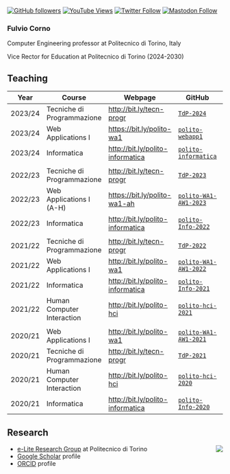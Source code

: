 [![GitHub followers](https://img.shields.io/github/followers/fulcorno?style=social)](https://github.com/fulcorno)
[![YouTube Views](https://img.shields.io/youtube/channel/views/UCq4WiUOGhpPtVDOznAr8rcQ?style=social)](https://www.youtube.com/channel/UCq4WiUOGhpPtVDOznAr8rcQ)
[![Twitter Follow](https://img.shields.io/twitter/follow/fulcorno?style=social)](https://twitter.com/fulcorno)
[![Mastodon Follow](https://img.shields.io/mastodon/follow/109292238002478110?domain=https%3A%2F%2Fmastodon.uno&style=social)](https://mastodon.uno/@fulcorno)

### Fulvio Corno
Computer Engineering professor at Politecnico di Torino, Italy

Vice Rector for Education at Politecnico di Torino (2024-2030)

## Teaching

| Year | Course | Webpage | GitHub | YouTube |
|------|------|------|------|------|
| 2023/24 | Tecniche di Programmazione | http://bit.ly/tecn-progr | [`TdP-2024`](https://github.com/TdP-2024) | [Lectures playlist](https://youtube.com/playlist?list=PLqRTLlwsxDL9MLIhL4z0Has1BVcGO4krI&si=h2MngIj4YOMzfq9L) |
| 2023/24 | Web Applications I | https://bit.ly/polito-wa1 | [`polito-webapp1`](https://github.com/polito-webapp1) | [Lectures playlist](https://youtube.com/playlist?list=PLqRTLlwsxDL9lcLij9lXLxTGQHhKIgSFt&si=33vRXLA7EU0RqcDi) |
| 2023/24 | Informatica | http://bit.ly/polito-informatica | [`polito-informatica`](https://github.com/polito-informatica/) | [Lectures playlist](https://www.youtube.com/playlist?list=PLqRTLlwsxDL_RNaOl9PPAVavu8p6j4iQZ) |
||||||
| 2022/23 | Tecniche di Programmazione | http://bit.ly/tecn-progr | [`TdP-2023`](https://github.com/TdP-2023/) | [Lectures playlist](https://youtube.com/playlist?list=PLqRTLlwsxDL9ClNsiXVXH3vpgcpBSWK7U) |
| 2022/23 | Web Applications I (A-H) | https://bit.ly/polito-wa1-ah | [`polito-WA1-AW1-2023`](https://github.com/polito-WA1-AW1-2023) | [Lectures playlist](https://youtube.com/playlist?list=PLqRTLlwsxDL8WgeiSZVJzjEr1f9aHy2gz) |
| 2022/23 | Informatica | http://bit.ly/polito-informatica | [`polito-Info-2022`](https://github.com/polito-info-2022/) | [Lectures playlist](https://youtube.com/playlist?list=PLqRTLlwsxDL-yRy3U34aImItjkWhcnSdY) |
||||||
| 2021/22 | Tecniche di Programmazione | http://bit.ly/tecn-progr | [`TdP-2022`](https://github.com/TdP-2022/) | [Lectures playlist](https://youtube.com/playlist?list=PLqRTLlwsxDL-kPjZmrUOqZfk63V6dGQZ7) |
| 2021/22 | Web Applications I | http://bit.ly/polito-wa1 | [`polito-WA1-AW1-2022`](https://github.com/polito-WA1-AW1-2022) | [Lectures playlist](https://youtube.com/playlist?list=PLqRTLlwsxDL8LogzYk6FrGEM20us5Wkzh) |
| 2021/22 | Informatica | http://bit.ly/polito-informatica | [`polito-Info-2021`](https://github.com/polito-info-2021/) | [Lectures playlist](https://youtube.com/playlist?list=PLqRTLlwsxDL_O2e73lHQvJyucwpcMQUnO) |
| 2021/22 | Human Computer Interaction | http://bit.ly/polito-hci | [`polito-hci-2021`](https://github.com/polito-hci-2021) | [Lectures playlist](https://youtube.com/playlist?list=PLs7DWGc_wmwT-1N2vbRkLWrM6LIker9A-) |
||||||
| 2020/21 | Web Applications I | http://bit.ly/polito-wa1 | [`polito-WA1-AW1-2021`](https://github.com/polito-WA1-AW1-2021) | [Lectures playlist](https://www.youtube.com/watch?v=cBS5XPNU3Fc&list=PLqRTLlwsxDL9vSKdXgAm-_LMHl-AoK7ET) |
| 2020/21 | Tecniche di Programmazione | http://bit.ly/tecn-progr | [`TdP-2021`](https://github.com/TdP-2021) | [Lectures playlist](https://www.youtube.com/playlist?list=PLqRTLlwsxDL8_vDc5V_1f7l8JgD8ebnX-) |
| 2020/21 | Human Computer Interaction | http://bit.ly/polito-hci | [`polito-hci-2020`](https://github.com/polito-hci-2020) | [Lectures playlist](https://www.youtube.com/playlist?list=PLs7DWGc_wmwQ7ipQNDCLOhoB2I9PpscpD) |
| 2020/21 | Informatica | http://bit.ly/polito-informatica | [`polito-Info-2020`](https://github.com/polito-Info-2020) | [Lectures playlist](https://www.youtube.com/playlist?list=PLqRTLlwsxDL_IDq7Kj7k46FFwH1QxSZBG) |


## Research

<a href='https://elite.polito.it'><img src='https://elite.polito.it/img/logo_elite.png' align='right'/></a>

- [e-Lite Research Group](https://elite.polito.it) at Politecnico di Torino
- [Google Scholar](https://scholar.google.com/citations?user=UKPu8AMAAAAJ&hl=it&authuser=1) profile
- [ORCID](https://orcid.org/0000-0002-9818-0999) profile
